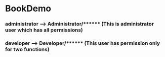 # BookDemo
### administrator --> Administrator/****** (This is administrator user which has all permissions)

### developer --> Developer/****** (This user has permission only for two functions)
